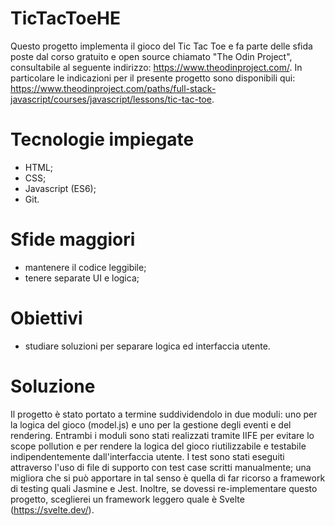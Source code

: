 # TicTacToeHE
Questo progetto implementa il gioco del Tic Tac Toe e fa parte delle sfida poste dal corso gratuito e open source chiamato "The Odin Project", consultabile al seguente indirizzo: https://www.theodinproject.com/. In particolare le indicazioni per il presente progetto sono disponibili qui: https://www.theodinproject.com/paths/full-stack-javascript/courses/javascript/lessons/tic-tac-toe. 

# Tecnologie impiegate
- HTML;
- CSS;
- Javascript (ES6);
- Git.
# Sfide maggiori
- mantenere il codice leggibile;
- tenere separate UI e logica;
# Obiettivi
- studiare soluzioni per separare logica ed interfaccia utente.
# Soluzione
Il progetto è stato portato a termine suddividendolo in due moduli: uno per la logica del gioco (model.js) e uno per la gestione degli eventi e del rendering. Entrambi i moduli sono stati realizzati tramite IIFE per evitare lo scope pollution e per rendere la logica del gioco riutilizzabile e testabile indipendentemente dall'interfaccia utente. I test sono stati eseguiti attraverso l'uso di file di supporto con test case scritti manualmente; una migliora che si può apportare in tal senso è quella di far ricorso a framework di testing quali Jasmine e Jest. Inoltre, se dovessi re-implementare questo progetto, sceglierei un framework leggero quale è Svelte (https://svelte.dev/).

